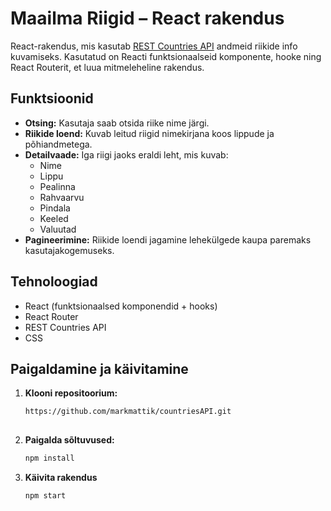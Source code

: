# Maailma Riigid – React rakendus

React-rakendus, mis kasutab [REST Countries API](https://restcountries.com/) andmeid riikide info kuvamiseks. Kasutatud on Reacti funktsionaalseid komponente, hooke ning React Routerit, et luua mitmeleheline rakendus.

## Funktsioonid

- **Otsing:** Kasutaja saab otsida riike nime järgi.
- **Riikide loend:** Kuvab leitud riigid nimekirjana koos lippude ja põhiandmetega.
- **Detailvaade:** Iga riigi jaoks eraldi leht, mis kuvab:
  - Nime
  - Lippu
  - Pealinna
  - Rahvaarvu
  - Pindala
  - Keeled
  - Valuutad
- **Pagineerimine:** Riikide loendi jagamine lehekülgede kaupa paremaks kasutajakogemuseks.


## Tehnoloogiad

- React (funktsionaalsed komponendid + hooks)
- React Router
- REST Countries API
- CSS

## Paigaldamine ja käivitamine

1.  **Klooni repositoorium:**
    ```bash
    https://github.com/markmattik/countriesAPI.git
  
3.  **Paigalda sõltuvused:**
    ```bash
    npm install
5.  **Käivita rakendus**
    ```bash
    npm start



